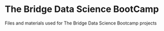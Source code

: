 # The Bridge Data Science BootCamp

Files and materials used for The Bridge Data Science Bootcamp projects
